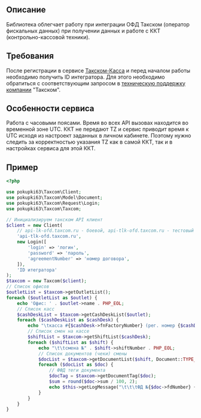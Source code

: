 ## Описание
Библиотека облегчает работу при интеграции ОФД Такском (оператор фискальных данных) при получении данных и работе с
ККТ (контрольно-кассовой техники).

## Требования
После регистрации в сервисе [Такском-Касса](https://lk-ofd.taxcom.ru/) и перед началом работы необходимо получить
ID интегратора. Для этого необходимо обратиться с соответствующим запросом в
[техническую поддержку компании](https://taxcom.ru/tekhpodderzhka/kontakty/) "Такском".

## Особенности сервиса
Работа с часовыми поясами. Время во всех API вызовах находится во временной зоне UTC. ККТ не передают TZ и сервис
приводит время к UTC исходя из настроект заданных в личном кабинете. Поэтому нужно следить за корректностью указания
TZ как в самой ККТ, так и в настройках сервиса для этой ККТ.

## Пример
```php
<?php

use pokupki63\Taxcom\Client;
use pokupki63\Taxcom\Model\Document;
use pokupki63\Taxcom\Request\Login;
use pokupki63\Taxcom\Taxcom;

// Инициализируем такском API клиент
$client = new Client(
    // api-lk-ofd.taxcom.ru - боевой, api-tlk-ofd.taxcom.ru - тестовый
    'api-tlk-ofd.taxcom.ru',
    new Login([
        'login' => 'логин',
        'password' => 'пароль',
        'agreementNumber' => 'номер договора',
    ]),
    'ID итегратора'
);
$taxcom = new Taxcom($client);
// Список офисов
$outletList = $taxcom->getOutletList();
foreach ($outletList as $outlet) {
    echo 'Офис: ' . $outlet->name . PHP_EOL;
    // Список касс
    $cashDeskList = $taxcom->getCashDeskList($outlet);
    foreach ($cashDeskList as $cashDesk) {
        echo "\tкасса #{$cashDesk->fnFactoryNumber} (рег. номер {$cashDesk->kktRegNumber})" . PHP_EOL;
        // Список смен на кассе
        $shiftList = $taxcom->getShiftList($cashDesk);
        foreach ($shiftList as $shift) {
            echo "\t\tсмена №" . $shift->shiftNumber . PHP_EOL;
            // Список документов (чеки) смены
            $docList = $taxcom->getDocumentList($shift, Document::TYPE_CHECK);
            foreach ($docList as $doc) {
                // ФФД теги документа
                $docTag = $taxcom->getDocumentTag($doc);
                $sum = round($doc->sum / 100, 2);
                echo $this->getLogMessage("\t\t\tФД №{$doc->fdNumber} {$sum} рублей");
            }
        }
    }
}
```